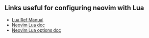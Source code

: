 ## Links useful for configuring neovim with Lua

- [Lua Ref Manual](https://www.lua.org/docs.html)
- [Neovim Lua doc](https://neovim.io/doc/user/lua.html)
- [Neovim Lua options doc](https://neovim.io/doc/user/options.html)